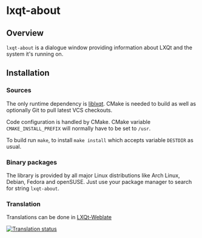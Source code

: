 # lxqt-about

## Overview

`lxqt-about` is a dialogue window providing information about LXQt and the
system it's running on.

## Installation

### Sources

The only runtime dependency is [liblxqt](https://github.com/lxqt/liblxqt).
CMake is needed to build as well as optionally Git to pull latest VCS checkouts.

Code configuration is handled by CMake. CMake variable `CMAKE_INSTALL_PREFIX`
will normally have to be set to `/usr`.

To build run `make`, to install `make install` which accepts variable `DESTDIR`
as usual.

### Binary packages

The library is provided by all major Linux distributions like Arch Linux,
Debian, Fedora and openSUSE. Just use your package manager to search for string
`lxqt-about`.

### Translation

Translations can be done in [LXQt-Weblate](https://translate.lxqt-project.org/projects/lxqt-desktop/lxqt-about/)

<a href="https://translate.lxqt-project.org/projects/lxqt-desktop/lxqt-about/">
<img src="https://translate.lxqt-project.org/widgets/lxqt-desktop/-/lxqt-about/multi-auto.svg" alt="Translation status" />
</a>

